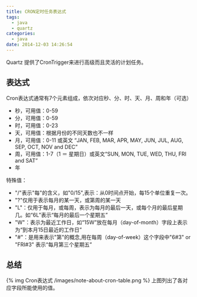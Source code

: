 ```yaml
---
title: CRON定时任务表达式
tags:
  - java
  - quartz
categories:
  - java
date: 2014-12-03 14:26:54
---
```


Quartz 提供了CronTrigger来进行高级而且灵活的计划任务。
<!-- more -->

## 表达式 ##
Cron表达式通常有7个元素组成，依次对应秒、分、时、天、月、周和年（可选）

* 秒，可用值：0-59
* 分，可用值：0-59
* 时，可用值：0-23
* 天，可用值：根据月份的不同天数也不一样
* 月，可用值：0-11 或英文 “JAN, FEB, MAR, APR, MAY, JUN, JUL, AUG, SEP, OCT, NOV and DEC” 
* 周，可用值：1-7（1 ＝ 星期日）或英文“SUN, MON, TUE, WED, THU, FRI and SAT”
* 年

特殊值：

* "/"表示"每"的含义，如"0/15",表示：从0时间点开始，每15个单位重复一次。
* "?"仅用于表示每月的某一天，或第周的某一天
* "L"：仅用于每月，或每周，表示为每月的最后一天，或每个月的最后星期几。如“6L”表示“每月的最后一个星期五”
* "W"：表示为最近工作日，如“15W”放在每月（day-of-month）字段上表示为“到本月15日最近的工作日”
* "#"：是用来表示"第"的概念,用在每周（day-of-week）这个字段中"6#3" or "FRI#3" 表示“每月第三个星期五”

## 总结 ##
{% img Cron表达式 /images/note-about-cron-table.png %}
上图列出了各对应字段所能使用的值。
